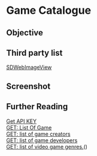 # Game Catalogue

## Objective

## Third party list
[SDWebImageView](https://cocoapods.org/pods/SDWebImage)<br>

## Screenshot

## Further Reading
[Get API KEY](https://rawg.io/apidocs)<br>
[GET: List Of Game](https://api.rawg.io/docs/#operation/games_list)<br>
[GET: list of game creators](https://api.rawg.io/docs/#operation/creators_list)<br>
[GET: list of game developers](https://api.rawg.io/docs/#operation/developers_list)<br>
[GET: list of video game genres.](https://api.rawg.io/docs/#operation/genres_list)()

